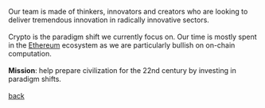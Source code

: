 Our team is made of thinkers, innovators and creators who are looking to deliver tremendous innovation in radically innovative sectors.
<br/><br/>
Crypto is the paradigm shift we currently focus on. Our time is mostly spent in the <a class="link" href="https://ethereum.org">Ethereum</a> ecosystem as we are particularly bullish on on-chain computation.
<br/><br/>
<strong>Mission</strong>: help prepare civilization for the 22nd century by investing in paradigm shifts.
<br/><br/>
<a class="link" href="/">back</a>
